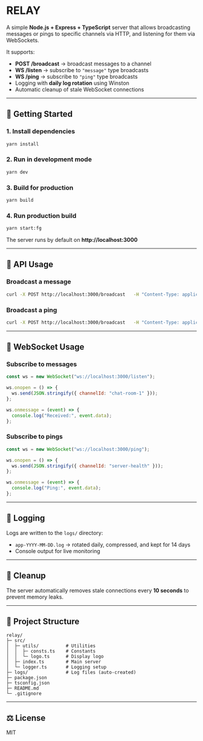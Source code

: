 # RELAY

A simple **Node.js + Express + TypeScript** server that allows broadcasting messages or pings to specific channels via HTTP, and listening for them via WebSockets.

It supports:

- **POST /broadcast** → broadcast messages to a channel
- **WS /listen** → subscribe to `"message"` type broadcasts
- **WS /ping** → subscribe to `"ping"` type broadcasts
- Logging with **daily log rotation** using Winston
- Automatic cleanup of stale WebSocket connections

---

## 🚀 Getting Started

### 1. Install dependencies

```bash
yarn install
```

### 2. Run in development mode

```bash
yarn dev
```

### 3. Build for production

```bash
yarn build
```

### 4. Run production build

```bash
yarn start:fg
```

The server runs by default on **http://localhost:3000**

---

## 📡 API Usage

### Broadcast a message

```bash
curl -X POST http://localhost:3000/broadcast   -H "Content-Type: application/json"   -d '{"channelId": "chat-room-1", "message": "Hello World"}'
```

### Broadcast a ping

```bash
curl -X POST http://localhost:3000/broadcast   -H "Content-Type: application/json"   -d '{"channelId": "server-health", "type": "ping"}'
```

---

## 🔗 WebSocket Usage

### Subscribe to messages

```js
const ws = new WebSocket("ws://localhost:3000/listen");

ws.onopen = () => {
  ws.send(JSON.stringify({ channelId: "chat-room-1" }));
};

ws.onmessage = (event) => {
  console.log("Received:", event.data);
};
```

### Subscribe to pings

```js
const ws = new WebSocket("ws://localhost:3000/ping");

ws.onopen = () => {
  ws.send(JSON.stringify({ channelId: "server-health" }));
};

ws.onmessage = (event) => {
  console.log("Ping:", event.data);
};
```

---

## 📝 Logging

Logs are written to the `logs/` directory:

- `app-YYYY-MM-DD.log` → rotated daily, compressed, and kept for 14 days  
- Console output for live monitoring  

---

## 🧹 Cleanup

The server automatically removes stale connections every **10 seconds** to prevent memory leaks.

---

## 📂 Project Structure

```
relay/
├─ src/
│  ├─ utils/          # Utilities
│  │  ├─ consts.ts    # Constants
│  │  └─ logo.ts      # Display logo
│  ├─ index.ts        # Main server
│  └─ logger.ts       # Logging setup
├─ logs/              # Log files (auto-created)
├─ package.json
├─ tsconfig.json
├─ README.md
└─ .gitignore
```

---

## ⚖️ License

MIT
